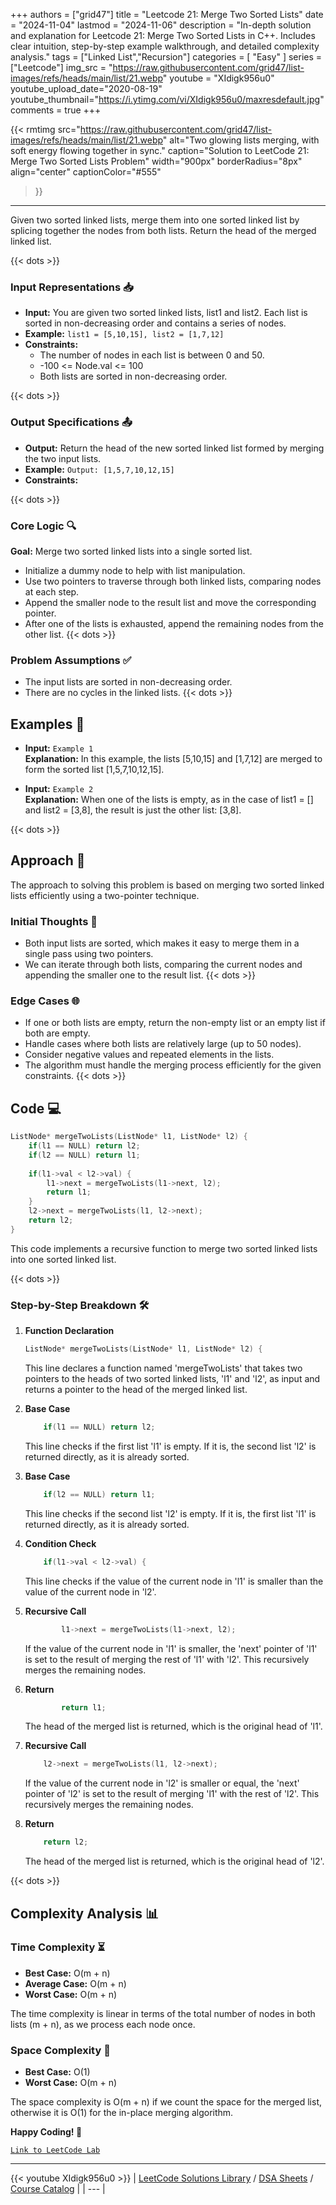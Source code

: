 
+++
authors = ["grid47"]
title = "Leetcode 21: Merge Two Sorted Lists"
date = "2024-11-04"
lastmod = "2024-11-06"
description = "In-depth solution and explanation for Leetcode 21: Merge Two Sorted Lists in C++. Includes clear intuition, step-by-step example walkthrough, and detailed complexity analysis."
tags = ["Linked List","Recursion"]
categories = [
    "Easy"
]
series = ["Leetcode"]
img_src = "https://raw.githubusercontent.com/grid47/list-images/refs/heads/main/list/21.webp"
youtube = "XIdigk956u0"
youtube_upload_date="2020-08-19"
youtube_thumbnail="https://i.ytimg.com/vi/XIdigk956u0/maxresdefault.jpg"
comments = true
+++


{{< rmtimg 
    src="https://raw.githubusercontent.com/grid47/list-images/refs/heads/main/list/21.webp" 
    alt="Two glowing lists merging, with soft energy flowing together in sync."
    caption="Solution to LeetCode 21: Merge Two Sorted Lists Problem"
    width="900px"
    borderRadius="8px"
    align="center" 
    captionColor="#555"
>}}
---
Given two sorted linked lists, merge them into one sorted linked list by splicing together the nodes from both lists. Return the head of the merged linked list.
<!--more-->
{{< dots >}}
### Input Representations 📥
- **Input:** You are given two sorted linked lists, list1 and list2. Each list is sorted in non-decreasing order and contains a series of nodes.
- **Example:** `list1 = [5,10,15], list2 = [1,7,12]`
- **Constraints:**
	- The number of nodes in each list is between 0 and 50.
	- -100 <= Node.val <= 100
	- Both lists are sorted in non-decreasing order.

{{< dots >}}
### Output Specifications 📤
- **Output:** Return the head of the new sorted linked list formed by merging the two input lists.
- **Example:** `Output: [1,5,7,10,12,15]`
- **Constraints:**

{{< dots >}}
### Core Logic 🔍
**Goal:** Merge two sorted linked lists into a single sorted list.

- Initialize a dummy node to help with list manipulation.
- Use two pointers to traverse through both linked lists, comparing nodes at each step.
- Append the smaller node to the result list and move the corresponding pointer.
- After one of the lists is exhausted, append the remaining nodes from the other list.
{{< dots >}}
### Problem Assumptions ✅
- The input lists are sorted in non-decreasing order.
- There are no cycles in the linked lists.
{{< dots >}}
## Examples 🧩
- **Input:** `Example 1`  \
  **Explanation:** In this example, the lists [5,10,15] and [1,7,12] are merged to form the sorted list [1,5,7,10,12,15].

- **Input:** `Example 2`  \
  **Explanation:** When one of the lists is empty, as in the case of list1 = [] and list2 = [3,8], the result is just the other list: [3,8].

{{< dots >}}
## Approach 🚀
The approach to solving this problem is based on merging two sorted linked lists efficiently using a two-pointer technique.

### Initial Thoughts 💭
- Both input lists are sorted, which makes it easy to merge them in a single pass using two pointers.
- We can iterate through both lists, comparing the current nodes and appending the smaller one to the result list.
{{< dots >}}
### Edge Cases 🌐
- If one or both lists are empty, return the non-empty list or an empty list if both are empty.
- Handle cases where both lists are relatively large (up to 50 nodes).
- Consider negative values and repeated elements in the lists.
- The algorithm must handle the merging process efficiently for the given constraints.
{{< dots >}}
## Code 💻
```cpp
ListNode* mergeTwoLists(ListNode* l1, ListNode* l2) {
    if(l1 == NULL) return l2;
    if(l2 == NULL) return l1;
    
    if(l1->val < l2->val) {
        l1->next = mergeTwoLists(l1->next, l2);
        return l1;
    }
    l2->next = mergeTwoLists(l1, l2->next);
    return l2;            
}
```

This code implements a recursive function to merge two sorted linked lists into one sorted linked list.

{{< dots >}}
### Step-by-Step Breakdown 🛠️
1. **Function Declaration**
	```cpp
	ListNode* mergeTwoLists(ListNode* l1, ListNode* l2) {
	```
	This line declares a function named 'mergeTwoLists' that takes two pointers to the heads of two sorted linked lists, 'l1' and 'l2', as input and returns a pointer to the head of the merged linked list.

2. **Base Case**
	```cpp
	    if(l1 == NULL) return l2;
	```
	This line checks if the first list 'l1' is empty. If it is, the second list 'l2' is returned directly, as it is already sorted.

3. **Base Case**
	```cpp
	    if(l2 == NULL) return l1;
	```
	This line checks if the second list 'l2' is empty. If it is, the first list 'l1' is returned directly, as it is already sorted.

4. **Condition Check**
	```cpp
	    if(l1->val < l2->val) {
	```
	This line checks if the value of the current node in 'l1' is smaller than the value of the current node in 'l2'.

5. **Recursive Call**
	```cpp
	        l1->next = mergeTwoLists(l1->next, l2);
	```
	If the value of the current node in 'l1' is smaller, the 'next' pointer of 'l1' is set to the result of merging the rest of 'l1' with 'l2'. This recursively merges the remaining nodes.

6. **Return**
	```cpp
	        return l1;
	```
	The head of the merged list is returned, which is the original head of 'l1'.

7. **Recursive Call**
	```cpp
	    l2->next = mergeTwoLists(l1, l2->next);
	```
	If the value of the current node in 'l2' is smaller or equal, the 'next' pointer of 'l2' is set to the result of merging 'l1' with the rest of 'l2'. This recursively merges the remaining nodes.

8. **Return**
	```cpp
	    return l2;            
	```
	The head of the merged list is returned, which is the original head of 'l2'.

{{< dots >}}
## Complexity Analysis 📊
### Time Complexity ⏳
- **Best Case:** O(m + n)
- **Average Case:** O(m + n)
- **Worst Case:** O(m + n)

The time complexity is linear in terms of the total number of nodes in both lists (m + n), as we process each node once.

### Space Complexity 💾
- **Best Case:** O(1)
- **Worst Case:** O(m + n)

The space complexity is O(m + n) if we count the space for the merged list, otherwise it is O(1) for the in-place merging algorithm.

**Happy Coding! 🎉**


[`Link to LeetCode Lab`](https://leetcode.com/problems/merge-two-sorted-lists/description/)

---
{{< youtube XIdigk956u0 >}}
| [LeetCode Solutions Library](https://grid47.xyz/leetcode/) / [DSA Sheets](https://grid47.xyz/sheets/) / [Course Catalog](https://grid47.xyz/courses/) |
| --- |
